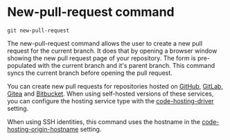 # New-pull-request command

```
git new-pull-request
```

The new-pull-request command allows the user to create a new pull request for
the current branch. It does that by opening a browser window showing the new
pull request page of your repository. The form is pre-populated with the current
branch and it's parent branch. This command syncs the current branch before
opening the pull request.

You can create new pull requests for repositories hosted on
[GitHub](https://github.com/), [GitLab](https://gitlab.com/),
[Gitea](https://gitea.com/) and [Bitbucket](https://bitbucket.org/). When using
self-hosted versions of these services, you can configure the hosting service
type with the [code-hosting-driver](../configurations/code-hosting-driver.md)
setting.

When using SSH identities, this command uses the hostname in the
[code-hosting-origin-hostname](../configurations/code-hosting-origin-hostname.md)
setting.
